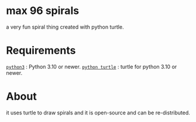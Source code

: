 # max 96 spirals
a very fun spiral thing created with python turtle.
# Requirements
[`python3`](https://www.python.org/) : Python 3.10 or newer.
[`python turtle`](https://pypi.org/project/turtle/) : turtle for python 3.10 or newer.
# About
it uses turtle to draw spirals and it is open-source and can be re-distributed.

